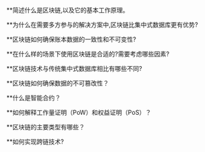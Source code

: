 **简述什么是区块链,以及它的基本工作原理。

**为什么在需要多方参与的解决方案中,区块链比集中式数据库更有优势?

**区块链如何确保账本数据的一致性和不可变性?

**在什么样的场景下使用区块链是合适的?需要考虑哪些因素?

**区块链技术与传统集中式数据库相比有哪些不同?

**区块链如何确保数据的不可篡改性？

**什么是智能合约？

**如何解释工作量证明（PoW）和权益证明（PoS）？

**区块链的主要类型有哪些？

**如何实现跨链技术?

